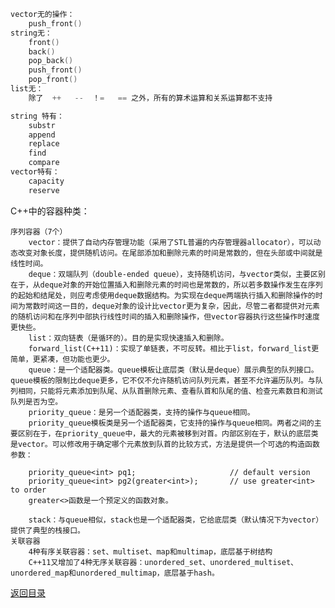 ```C
vector无的操作：
    push_front()
string无：
    front()
    back()
    pop_back()
    push_front()
    pop_front()
list无：
    除了  ++   --  ！=   == 之外，所有的算术运算和关系运算都不支持
```
```C
string 特有：
    substr
    append
    replace
    find
    compare
vector特有：
    capacity
    reserve
```

C++中的容器种类：

    序列容器（7个）
        vector：提供了自动内存管理功能（采用了STL普遍的内存管理器allocator），可以动态改变对象长度，提供随机访问。在尾部添加和删除元素的时间是常数的，但在头部或中间就是线性时间。
        deque：双端队列（double-ended queue），支持随机访问，与vector类似，主要区别在于，从deque对象的开始位置插入和删除元素的时间也是常数的，所以若多数操作发生在序列的起始和结尾处，则应考虑使用deque数据结构。为实现在deque两端执行插入和删除操作的时间为常数时间这一目的，deque对象的设计比vector更为复杂，因此，尽管二者都提供对元素的随机访问和在序列中部执行线性时间的插入和删除操作，但vector容器执行这些操作时速度更快些。
        list：双向链表（是循环的）。目的是实现快速插入和删除。
        forward_list(C++11)：实现了单链表，不可反转。相比于list，forward_list更简单，更紧凑，但功能也更少。
        queue：是一个适配器类。queue模板让底层类（默认是deque）展示典型的队列接口。queue模板的限制比deque更多，它不仅不允许随机访问队列元素，甚至不允许遍历队列。与队列相同，只能将元素添加到队尾、从队首删除元素、查看队首和队尾的值、检查元素数目和测试队列是否为空。
        priority_queue：是另一个适配器类，支持的操作与queue相同。
        priority_queue模板类是另一个适配器类，它支持的操作与queue相同。两者之间的主要区别在于，在priority_queue中，最大的元素被移到对首。内部区别在于，默认的底层类是vector。可以修改用于确定哪个元素放到队首的比较方式，方法是提供一个可选的构造函数参数：

        priority_queue<int> pq1;                     // default version
        priority_queue<int> pg2(greater<int>);       // use greater<int> to order
        greater<>函数是一个预定义的函数对象。

        stack：与queue相似，stack也是一个适配器类，它给底层类（默认情况下为vector）提供了典型的栈接口。
    关联容器
        4种有序关联容器：set、multiset、map和multimap，底层基于树结构
        C++11又增加了4种无序关联容器：unordered_set、unordered_multiset、unordered_map和unordered_multimap，底层基于hash。



[返回目录](README.md)